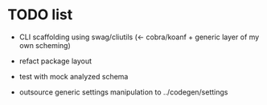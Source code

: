 # TODO list

* CLI scaffolding using swag/cliutils (<- cobra/koanf + generic layer of my own scheming)
* refact package layout
* test with mock analyzed schema

* outsource generic settings manipulation to ../codegen/settings
